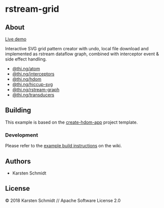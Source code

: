# rstream-grid

## About

[Live demo](https://demo.thi.ng/umbrella/rstream-grid/)

Interactive SVG grid pattern creator with undo, local file download and
implemented as rstream dataflow graph, combined with interceptor event &
side effect handling.

- [@thi.ng/atom](https://github.com/thi-ng/umbrella/tree/master/packages/atom)
- [@thi.ng/interceptors](https://github.com/thi-ng/umbrella/tree/master/packages/interceptors)
- [@thi.ng/hdom](https://github.com/thi-ng/umbrella/tree/master/packages/hdom)
- [@thi.ng/hiccup-svg](https://github.com/thi-ng/umbrella/tree/master/packages/hiccup-svg)
- [@thi.ng/rstream-graph](https://github.com/thi-ng/umbrella/tree/master/packages/rstream-graph)
- [@thi.ng/transducers](https://github.com/thi-ng/umbrella/tree/master/packages/transducers)

## Building

This example is based on the
[create-hdom-app](https://github.com/thi-ng/create-hdom-app) project
template.

### Development

Please refer to the [example build
instructions](https://github.com/thi-ng/umbrella/wiki/Example-build-instructions)
on the wiki.

## Authors

- Karsten Schmidt

## License

&copy; 2018 Karsten Schmidt // Apache Software License 2.0
